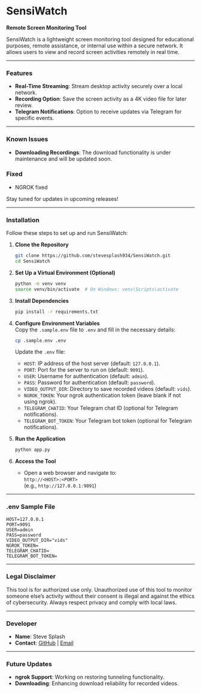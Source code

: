 # SensiWatch

**Remote Screen Monitoring Tool**

SensiWatch is a lightweight screen monitoring tool designed for educational purposes, remote assistance, or internal use within a secure network. It allows users to view and record screen activities remotely in real time.

---

### Features

- **Real-Time Streaming**: Stream desktop activity securely over a local network.
- **Recording Option**: Save the screen activity as a 4K video file for later review.
- **Telegram Notifications**: Option to receive updates via Telegram for specific events.

---

### Known Issues

- **Downloading Recordings**: The download functionality is under maintenance and will be updated soon.

### Fixed

- NGROK fixed

Stay tuned for updates in upcoming releases!

---

### Installation

Follow these steps to set up and run SensiWatch:

1. **Clone the Repository**

   ```bash
   git clone https://github.com/stevesplash934/SensiWatch.git
   cd SensiWatch
   ```

2. **Set Up a Virtual Environment (Optional)**

   ```bash
   python -m venv venv
   source venv/bin/activate  # On Windows: venv\Scripts\activate
   ```

3. **Install Dependencies**

   ```bash
   pip install -r requirements.txt
   ```

4. **Configure Environment Variables**  
   Copy the `.sample.env` file to `.env` and fill in the necessary details:

   ```bash
   cp .sample.env .env
   ```

   Update the `.env` file:

   - `HOST`: IP address of the host server (default: `127.0.0.1`).
   - `PORT`: Port for the server to run on (default: `9091`).
   - `USER`: Username for authentication (default: `admin`).
   - `PASS`: Password for authentication (default: `password`).
   - `VIDEO_OUTPUT_DIR`: Directory to save recorded videos (default: `vids`).
   - `NGROK_TOKEN`: Your ngrok authentication token (leave blank if not using ngrok).
   - `TELEGRAM_CHATID`: Your Telegram chat ID (optional for Telegram notifications).
   - `TELEGRAM_BOT_TOKEN`: Your Telegram bot token (optional for Telegram notifications).

5. **Run the Application**

   ```bash
   python app.py
   ```

6. **Access the Tool**
   - Open a web browser and navigate to:  
     `http://<HOST>:<PORT>`  
     (e.g., `http://127.0.0.1:9091`)

---

### .env Sample File

```env
HOST=127.0.0.1
PORT=9091
USER=admin
PASS=password
VIDEO_OUTPUT_DIR="vids"
NGROK_TOKEN=
TELEGRAM_CHATID=
TELEGRAM_BOT_TOKEN=
```

---

### Legal Disclaimer

This tool is for authorized use only. Unauthorized use of this tool to monitor someone else’s activity without their consent is illegal and against the ethics of cybersecurity. Always respect privacy and comply with local laws.

---

### Developer

- **Name**: Steve Splash
- **Contact**: [GitHub](https://github.com/stevesplash934/) | [Email](mailto:stevesplash4@gmail.com)

---

### Future Updates

- **ngrok Support**: Working on restoring tunneling functionality.
- **Downloading**: Enhancing download reliability for recorded videos.
